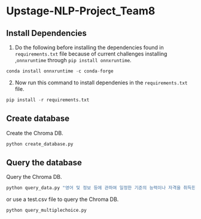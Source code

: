 # Upstage-NLP-Project_Team8

## Install Dependencies
1. Do the following before installing the dependencies found in `requirements.txt` file because of current challenges installing ,`onnxruntime` through `pip install onnxruntime`. 
```python
conda install onnxruntime -c conda-forge
```

2. Now run this command to install dependenies in the `requirements.txt` file. 

```python
pip install -r requirements.txt
```

## Create database

Create the Chroma DB.

```python
python create_database.py
```

## Query the database

Query the Chroma DB.

```python
python query_data.py "영어 및 정보 등에 관하여 일정한 기준의 능력이나 자격을 취득한 경우 인정 받는 학점은 몇점인가?"
```
or use a test.csv file to query the Chroma DB.
```python
python query_multiplechoice.py
```
